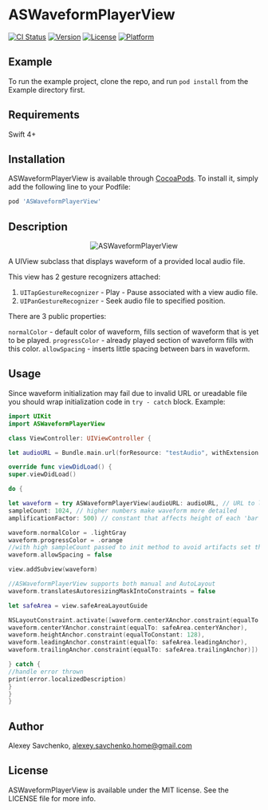 # ASWaveformPlayerView

[![CI Status](http://img.shields.io/travis/alexey-savchenko/ASWaveformPlayerView.svg?style=flat)](https://travis-ci.org/alexey-savchenko/ASWaveformPlayerView)
[![Version](https://img.shields.io/cocoapods/v/ASWaveformPlayerView.svg?style=flat)](http://cocoapods.org/pods/ASWaveformPlayerView)
[![License](https://img.shields.io/cocoapods/l/ASWaveformPlayerView.svg?style=flat)](http://cocoapods.org/pods/ASWaveformPlayerView)
[![Platform](https://img.shields.io/cocoapods/p/ASWaveformPlayerView.svg?style=flat)](http://cocoapods.org/pods/ASWaveformPlayerView)

## Example

To run the example project, clone the repo, and run `pod install` from the Example directory first.

## Requirements
Swift 4+
## Installation

ASWaveformPlayerView is available through [CocoaPods](http://cocoapods.org). To install
it, simply add the following line to your Podfile:

```ruby
pod 'ASWaveformPlayerView'
```

## Description


<p align="center">
<img src="https://i.imgur.com/4N46rjHl.png" alt="ASWaveformPlayerView"/>
</p>

A UIView subclass that displays waveform of a provided local audio file.

This view has 2 gesture recognizers attached:
1) `UITapGestureRecognizer` - Play - Pause associated with a view audio file.
2) `UIPanGestureRecognizer` - Seek audio file to specified position.

There are 3 public properties:

`normalColor` - default color of waveform, fills section of waveform that is yet to be played.
`progressColor` - already played section of waveform fills with this color.
`allowSpacing` - inserts little spacing between bars in waveform.

## Usage

Since waveform initialization may fail due to invalid URL or ureadable file you should wrap initialization code in `try - catch` block.
Example:

```swift
import UIKit
import ASWaveformPlayerView

class ViewController: UIViewController {

let audioURL = Bundle.main.url(forResource: "testAudio", withExtension: "mp3")!

override func viewDidLoad() {
super.viewDidLoad()

do {

let waveform = try ASWaveformPlayerView(audioURL: audioURL, // URL to local audio file
sampleCount: 1024, // higher numbers make waveform more detailed
amplificationFactor: 500) // constant that affects height of each 'bar' in waveform

waveform.normalColor = .lightGray
waveform.progressColor = .orange
//with high sampleCount passed to init method to avoid artifacts set this to false
waveform.allowSpacing = false

view.addSubview(waveform)

//ASWaveformPlayerView supports both manual and AutoLayout
waveform.translatesAutoresizingMaskIntoConstraints = false

let safeArea = view.safeAreaLayoutGuide

NSLayoutConstraint.activate([waveform.centerXAnchor.constraint(equalTo: safeArea.centerXAnchor),
waveform.centerYAnchor.constraint(equalTo: safeArea.centerYAnchor),
waveform.heightAnchor.constraint(equalToConstant: 128),
waveform.leadingAnchor.constraint(equalTo: safeArea.leadingAnchor),
waveform.trailingAnchor.constraint(equalTo: safeArea.trailingAnchor)])

} catch {
//handle error thrown
print(error.localizedDescription)
}
}
}
```

## Author

Alexey Savchenko, alexey.savchenko.home@gmail.com

## License

ASWaveformPlayerView is available under the MIT license. See the LICENSE file for more info.

